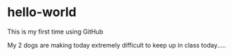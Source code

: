 # hello-world
This is my first time using GitHub

My 2 dogs are making today extremely difficult to keep up in class today.....
